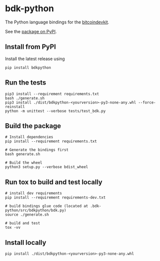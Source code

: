 # bdk-python
The Python language bindings for the [bitcoindevkit](https://github.com/bitcoindevkit).

See the [package on PyPI](https://pypi.org/project/bdkpython/).  

## Install from PyPI
Install the latest release using
```shell
pip install bdkpython
```

## Run the tests
```shell
pip3 install --requirement requirements.txt
bash ./generate.sh
pip3 install ./dist/bdkpython-<yourversion>-py3-none-any.whl --force-reinstall
python -m unittest --verbose tests/test_bdk.py
```

## Build the package
```shell
# Install dependencies
pip install --requirement requirements.txt

# Generate the bindings first
bash generate.sh

# Build the wheel
python3 setup.py --verbose bdist_wheel
```

## Run tox to build and test locally
```shell
# install dev requirements
pip install --requirement requirements-dev.txt

# build bindings glue code (located at .bdk-python/src/bdkpython/bdk.py)
source ./generate.sh

# build and test
tox -vv
```

## Install locally
```shell
pip install ./dist/bdkpython-<yourversion>-py3-none-any.whl
```
